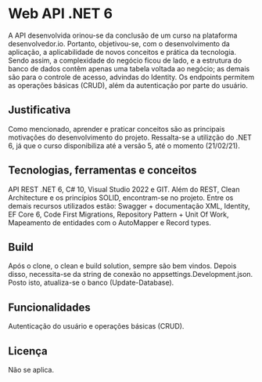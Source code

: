 # Web API .NET 6

A API desenvolvida orinou-se da conclusão de um curso na plataforma desenvolvedor.io. Portanto, objetivou-se, com o desenvolvimento da aplicação, a aplicabilidade de novos conceitos
e prática da tecnologia. Sendo assim, a complexidade do negócio ficou de lado, e a estrutura do banco de dados contêm apenas uma tabela voltada ao negócio; 
as demais são para o controle de acesso, advindas do Identity. Os endpoints permitem as operações básicas (CRUD), além da autenticação por parte do usuário.

## Justificativa

Como mencionado, aprender e praticar conceitos são as principais motivações do desenvolvimento do projeto. Ressalta-se a utilizção do .NET 6, já que o curso disponibiliza até a versão 5, 
até o momento (21/02/21).

## Tecnologias, ferramentas e conceitos

API REST .NET 6, C# 10, Visual Studio 2022 e GIT. Além do REST, Clean Architecture e os princípios SOLID, encontram-se no projeto. Entre os demais recursos utilizados estão: 
Swagger + documentação XML, Identity, EF Core 6, Code First Migrations, Repository Pattern + Unit Of Work, Mapeamento de entidades com o AutoMapper e Record types.  

## Build

Após o clone, o clean e build solution, sempre são bem vindos. Depois disso, necessita-se da string de conexão no appsettings.Development.json. Posto isto, 
atualiza-se o banco (Update-Database).

## Funcionalidades

Autenticação do usuário e operações básicas (CRUD). 

## Licença

Não se aplica.
